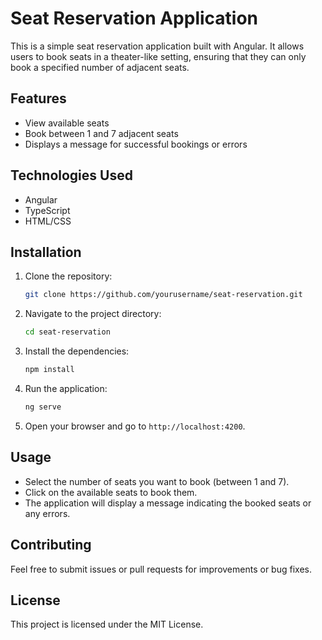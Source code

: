 # Seat Reservation Application

This is a simple seat reservation application built with Angular. It allows users to book seats in a theater-like setting, ensuring that they can only book a specified number of adjacent seats.

## Features

- View available seats
- Book between 1 and 7 adjacent seats
- Displays a message for successful bookings or errors

## Technologies Used

- Angular
- TypeScript
- HTML/CSS

## Installation

1. Clone the repository:
   ```bash
   git clone https://github.com/yourusername/seat-reservation.git
   ```

2. Navigate to the project directory:
   ```bash
   cd seat-reservation
   ```

3. Install the dependencies:
   ```bash
   npm install
   ```

4. Run the application:
   ```bash
   ng serve
   ```

5. Open your browser and go to `http://localhost:4200`.

## Usage

- Select the number of seats you want to book (between 1 and 7).
- Click on the available seats to book them.
- The application will display a message indicating the booked seats or any errors.

## Contributing

Feel free to submit issues or pull requests for improvements or bug fixes.

## License

This project is licensed under the MIT License.